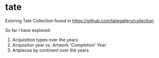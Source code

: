 # tate
Exloring Tate Collection found in https://github.com/tategallery/collection

So far I have explored:
1. Acquisition types over the years
2. Acquisiton year vs. Artwork 'Completion' Year
3. Artpieces by continent over the years
